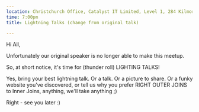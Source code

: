 ```yaml
---
location: Christchurch Office, Catalyst IT Limited, Level 1, 284 Kilmore St, Christchurch
time: 7:00pm
title: Lightning Talks (change from original talk)

---
```


Hi All,

Unfortunately our original speaker is no longer able to make this meetup.

So, at short notice, it's time for (thunder roll) LIGHTING TALKS!

Yes, bring your best lightning talk. Or a talk. Or a picture to share. Or a funky website you've discovered, or tell us why you prefer RIGHT OUTER JOINS to Inner Joins, anything, we'll take anything ;)

Right - see you later :)
